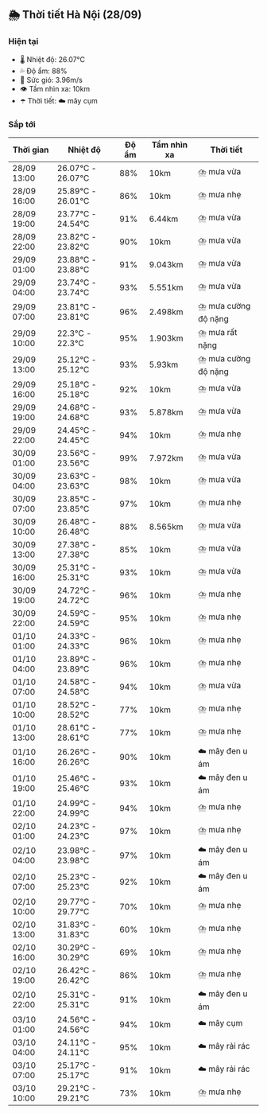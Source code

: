 ## 🌦️ Thời tiết Hà Nội (28/09)

### Hiện tại

- 🌡️ Nhiệt độ: 26.07℃
- 💦 Độ ẩm: 88%
- 💨 Sức gió: 3.96m/s
- 👁️ Tầm nhìn xa: 10km
- ☂️ Thời tiết: ☁️ mây cụm

### Sắp tới

| Thời gian | Nhiệt độ | Độ ẩm | Tầm nhìn xa | Thời tiết |
| --- | --- | --- | --- | --- |
| 28/09 13:00 | 26.07℃ - 26.07℃ | 88% | 10km | ⛈️ mưa vừa |
| 28/09 16:00 | 25.89℃ - 26.01℃ | 86% | 10km | ⛈️ mưa nhẹ |
| 28/09 19:00 | 23.77℃ - 24.54℃ | 91% | 6.44km | ⛈️ mưa vừa |
| 28/09 22:00 | 23.82℃ - 23.82℃ | 90% | 10km | ⛈️ mưa vừa |
| 29/09 01:00 | 23.88℃ - 23.88℃ | 91% | 9.043km | ⛈️ mưa vừa |
| 29/09 04:00 | 23.74℃ - 23.74℃ | 93% | 5.551km | ⛈️ mưa vừa |
| 29/09 07:00 | 23.81℃ - 23.81℃ | 96% | 2.498km | ⛈️ mưa cường độ nặng |
| 29/09 10:00 | 22.3℃ - 22.3℃ | 95% | 1.903km | ⛈️ mưa rất nặng |
| 29/09 13:00 | 25.12℃ - 25.12℃ | 93% | 5.93km | ⛈️ mưa cường độ nặng |
| 29/09 16:00 | 25.18℃ - 25.18℃ | 92% | 10km | ⛈️ mưa vừa |
| 29/09 19:00 | 24.68℃ - 24.68℃ | 93% | 5.878km | ⛈️ mưa vừa |
| 29/09 22:00 | 24.45℃ - 24.45℃ | 94% | 10km | ⛈️ mưa nhẹ |
| 30/09 01:00 | 23.56℃ - 23.56℃ | 99% | 7.972km | ⛈️ mưa vừa |
| 30/09 04:00 | 23.63℃ - 23.63℃ | 98% | 10km | ⛈️ mưa vừa |
| 30/09 07:00 | 23.85℃ - 23.85℃ | 97% | 10km | ⛈️ mưa nhẹ |
| 30/09 10:00 | 26.48℃ - 26.48℃ | 88% | 8.565km | ⛈️ mưa vừa |
| 30/09 13:00 | 27.38℃ - 27.38℃ | 85% | 10km | ⛈️ mưa vừa |
| 30/09 16:00 | 25.31℃ - 25.31℃ | 93% | 10km | ⛈️ mưa vừa |
| 30/09 19:00 | 24.72℃ - 24.72℃ | 96% | 10km | ⛈️ mưa nhẹ |
| 30/09 22:00 | 24.59℃ - 24.59℃ | 95% | 10km | ⛈️ mưa nhẹ |
| 01/10 01:00 | 24.33℃ - 24.33℃ | 96% | 10km | ⛈️ mưa nhẹ |
| 01/10 04:00 | 23.89℃ - 23.89℃ | 96% | 10km | ⛈️ mưa nhẹ |
| 01/10 07:00 | 24.58℃ - 24.58℃ | 94% | 10km | ⛈️ mưa vừa |
| 01/10 10:00 | 28.52℃ - 28.52℃ | 77% | 10km | ⛈️ mưa nhẹ |
| 01/10 13:00 | 28.61℃ - 28.61℃ | 77% | 10km | ⛈️ mưa nhẹ |
| 01/10 16:00 | 26.26℃ - 26.26℃ | 90% | 10km | ☁️ mây đen u ám |
| 01/10 19:00 | 25.46℃ - 25.46℃ | 93% | 10km | ☁️ mây đen u ám |
| 01/10 22:00 | 24.99℃ - 24.99℃ | 94% | 10km | ⛈️ mưa nhẹ |
| 02/10 01:00 | 24.23℃ - 24.23℃ | 97% | 10km | ⛈️ mưa nhẹ |
| 02/10 04:00 | 23.98℃ - 23.98℃ | 97% | 10km | ☁️ mây đen u ám |
| 02/10 07:00 | 25.23℃ - 25.23℃ | 92% | 10km | ☁️ mây đen u ám |
| 02/10 10:00 | 29.77℃ - 29.77℃ | 70% | 10km | ⛈️ mưa nhẹ |
| 02/10 13:00 | 31.83℃ - 31.83℃ | 60% | 10km | ⛈️ mưa nhẹ |
| 02/10 16:00 | 30.29℃ - 30.29℃ | 69% | 10km | ⛈️ mưa nhẹ |
| 02/10 19:00 | 26.42℃ - 26.42℃ | 86% | 10km | ⛈️ mưa nhẹ |
| 02/10 22:00 | 25.31℃ - 25.31℃ | 91% | 10km | ☁️ mây đen u ám |
| 03/10 01:00 | 24.56℃ - 24.56℃ | 94% | 10km | ☁️ mây cụm |
| 03/10 04:00 | 24.11℃ - 24.11℃ | 95% | 10km | ☁️ mây rải rác |
| 03/10 07:00 | 25.17℃ - 25.17℃ | 91% | 10km | ☁️ mây rải rác |
| 03/10 10:00 | 29.21℃ - 29.21℃ | 73% | 10km | ⛈️ mưa nhẹ |
